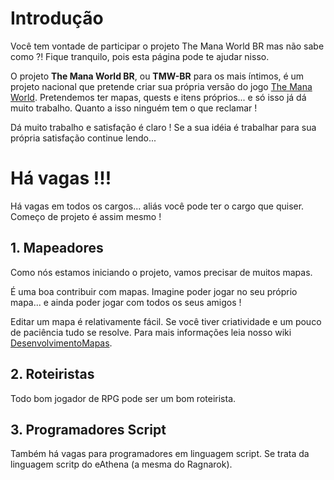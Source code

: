 # Introdução #

Você tem vontade de participar o projeto The Mana World BR mas não sabe como ?! Fique tranquilo, pois esta página pode te ajudar nisso.

O projeto **The Mana World BR**, ou **TMW-BR** para os mais íntimos, é um projeto nacional que pretende criar sua própria versão do jogo [The Mana World](http://themanaworld.org/). Pretendemos ter mapas, quests e itens próprios... e só isso já dá muito trabalho. Quanto a isso ninguém tem o que reclamar !

Dá muito trabalho e satisfação é claro ! Se a sua idéia é trabalhar para sua própria satisfação continue lendo...

# Há vagas !!! #

Há vagas em todos os cargos... aliás você pode ter o cargo que quiser. Começo de projeto é assim mesmo !

## 1. Mapeadores ##

Como nós estamos iniciando o projeto, vamos precisar de muitos mapas.

É uma boa contribuir com mapas. Imagine poder jogar no seu próprio mapa... e ainda poder jogar com todos os seus amigos !

Editar um mapa é relativamente fácil. Se você tiver criatividade e um pouco de paciência tudo se resolve. Para mais informações leia nosso wiki [DesenvolvimentoMapas](DesenvolvimentoMapas.md).

## 2. Roteiristas ##

Todo bom jogador de RPG pode ser um bom roteirista.

## 3. Programadores Script ##

Também há vagas para programadores em linguagem script. Se trata da linguagem scritp do eAthena (a mesma do Ragnarok).